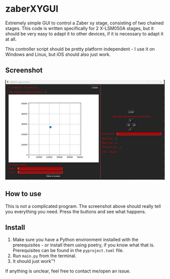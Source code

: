 # zaberXYGUI

Extremely simple GUI to control a Zaber xy stage, consisting of two chained stages. This code is written specifically for 2 X-LSM050A stages, but it should be very easy to adapt it to other devices, if it is necessary to adapt it at all.

This controller script should be pretty platform independent - I use it on Windows and Linux, but iOS should also just work.

## Screenshot

![A screenshot of the GUI](./media/GUI_screenshot.png)

## How to use

This is not a complicated program. The screenshot above should really tell you everything you need. Press the buttons and see what happens.

## Install

1. Make sure you have a Python environment installed with the prerequisites - or install them using poetry, if you know what that is. Prerequisites can be found in the `pyproject.toml` file.
2. Run `main.py` from the terminal.
3. It should just work™!

If anything is unclear, feel free to contact me/open an issue.
